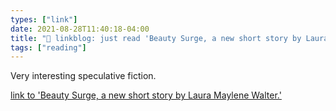 ```yaml
---
types: ["link"]
date: 2021-08-28T11:40:18-04:00
title: "🔗 linkblog: just read 'Beauty Surge, a new short story by Laura Maylene Walter.'"
tags: ["reading"]
---
```

Very interesting speculative fiction.
 
[link to 'Beauty Surge, a new short story by Laura Maylene Walter.'](https://slate.com/technology/2021/08/beauty-surge-laura-maylene-walter-short-story.html?via=rss)
